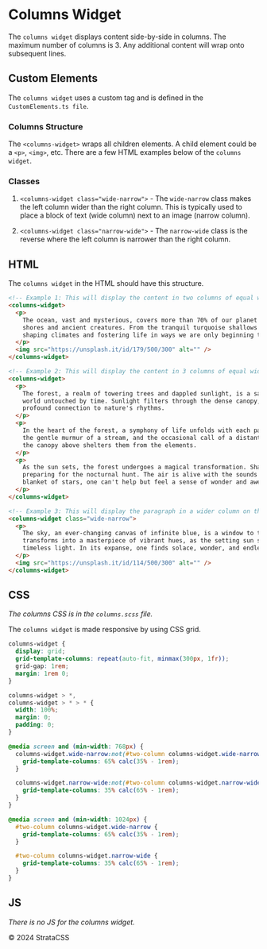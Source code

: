 # Columns Widget

The `columns widget` displays content side-by-side in columns. The maximum number of columns is 3. Any additional content will wrap onto subsequent lines.

## Custom Elements

The `columns widget` uses a custom tag and is defined in the `CustomElements.ts file`.

### Columns Structure

The `<columns-widget>` wraps all children elements. A child element could be a `<p>`, `<img>`, etc. There are a few HTML examples below of the `columns widget`.

### Classes

1. `<columns-widget class="wide-narrow">` - The `wide-narrow` class makes the left column wider than the right column. This is typically used to place a block of text (wide column) next to an image (narrow column).

2. `<columns-widget class="narrow-wide">` - The `narrow-wide` class is the reverse where the left column is narrower than the right column.

## HTML

The `columns widget` in the HTML should have this structure.

```html
<!-- Example 1: This will display the content in two columns of equal widths -->
<columns-widget>
  <p>
    The ocean, vast and mysterious, covers more than 70% of our planet's surface, holding countless wonders and secrets within its depths. Its rhythmic waves dance under the sun's warm gaze, carrying stories of distant
    shores and ancient creatures. From the tranquil turquoise shallows to the midnight blues of the abyss, the ocean teems with life, a delicate balance of beauty and power. Its salty embrace connects distant lands,
    shaping climates and fostering life in ways we are only beginning to understand. The ocean is a source of inspiration, adventure, and awe, reminding us of the boundless wonders of our planet.
  </p>
  <img src="https://unsplash.it/id/179/500/300" alt="" />
</columns-widget>

<!-- Example 2: This will display the content in 3 columns of equal widths -->
<columns-widget>
  <p>
    The forest, a realm of towering trees and dappled sunlight, is a sanctuary of tranquility and life. With each step, the earthy scent of damp soil and the chorus of birdsong envelop the senses, transporting one to a
    world untouched by time. Sunlight filters through the dense canopy, painting the forest floor with shifting patterns of light and shadow. Here, among the ancient giants and delicate ferns, one can't help but feel a
    profound connection to nature's rhythms.
  </p>
  <p>
    In the heart of the forest, a symphony of life unfolds with each passing moment. From the smallest insects to the majestic deer, every inhabitant plays a vital role in this intricate ecosystem. The rustle of leaves,
    the gentle murmur of a stream, and the occasional call of a distant owl create a harmonious melody that resonates through the trees. Moss-covered rocks and fallen logs provide shelter for a myriad of creatures, while
    the canopy above shelters them from the elements.
  </p>
  <p>
    As the sun sets, the forest undergoes a magical transformation. Shafts of golden light pierce through the trees, casting long shadows on the forest floor. Nighttime creatures stir from their daytime slumber,
    preparing for the nocturnal hunt. The air is alive with the sounds of rustling leaves and chirping crickets, while the scent of pine and damp earth fills the cool night air. In the heart of the forest, under a
    blanket of stars, one can't help but feel a sense of wonder and awe at the beauty of the natural world.
  </p>
</columns-widget>

<!-- Example 3: This will display the paragraph in a wider column on the left and the image in a narrower column on the right -->
<columns-widget class="wide-narrow">
  <p>
    The sky, an ever-changing canvas of infinite blue, is a window to the vastness of the universe. By day, the sun's warm rays illuminate the heavens, painting wispy clouds in shades of white and gray. At dusk, the sky
    transforms into a masterpiece of vibrant hues, as the setting sun sets the clouds ablaze with fiery oranges and pinks. And when night falls, the sky becomes a tapestry of twinkling stars, guiding wanderers with their
    timeless light. In its expanse, one finds solace, wonder, and endless possibility.
  </p>
  <img src="https://unsplash.it/id/114/500/300" alt="" />
</columns-widget>
```

## CSS

_The columns CSS is in the `columns.scss` file._

The `columns widget` is made responsive by using CSS grid.

```css
columns-widget {
  display: grid;
  grid-template-columns: repeat(auto-fit, minmax(300px, 1fr));
  grid-gap: 1rem;
  margin: 1rem 0;
}

columns-widget > *,
columns-widget > * > * {
  width: 100%;
  margin: 0;
  padding: 0;
}

@media screen and (min-width: 768px) {
  columns-widget.wide-narrow:not(#two-column columns-widget.wide-narrow) {
    grid-template-columns: 65% calc(35% - 1rem);
  }

  columns-widget.narrow-wide:not(#two-column columns-widget.narrow-wide) {
    grid-template-columns: 35% calc(65% - 1rem);
  }
}

@media screen and (min-width: 1024px) {
  #two-column columns-widget.wide-narrow {
    grid-template-columns: 65% calc(35% - 1rem);
  }

  #two-column columns-widget.narrow-wide {
    grid-template-columns: 35% calc(65% - 1rem);
  }
}
```

## JS

_There is no JS for the columns widget._

  <div class="footer">
    <p>&copy; 2024 StrataCSS</p>
  </div>
